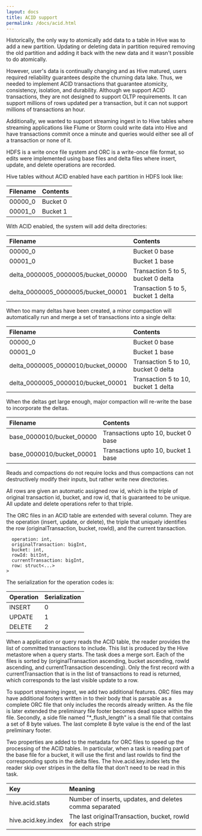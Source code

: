 ```yaml
---
layout: docs
title: ACID support
permalink: /docs/acid.html
---
```


Historically, the only way to atomically add data to a table in Hive
was to add a new partition. Updating or deleting data in partition
required removing the old partition and adding it back with the new
data and it wasn't possible to do atomically.

However, user's data is continually changing and as Hive matured,
users required reliability guarantees despite the churning data
lake. Thus, we needed to implement ACID transactions that guarantee
atomicity, consistency, isolation, and durability. Although we support
ACID transactions, they are not designed to support OLTP requirements.
It can support millions of rows updated per a transaction, but it can
not support millions of transactions an hour.

Additionally, we wanted to support streaming ingest in to Hive tables where
streaming applications like Flume or Storm could write data into Hive and 
have transactions commit once a minute and queries would either see all of 
a transaction or none of it.

HDFS is a write once file system and ORC is a write-once file format, so edits
were implemented using base files and delta files where insert, update, and
delete operations are recorded.

Hive tables without ACID enabled have each partition in HDFS look like:

Filename | Contents
:------- | :--------
00000_0  | Bucket 0
00001_0  | Bucket 1

With ACID enabled, the system will add delta directories:

Filename | Contents
:------- | :--------
00000_0  | Bucket 0 base
00001_0  | Bucket 1 base
delta_0000005_0000005/bucket_00000 | Transaction 5 to 5, bucket 0 delta
delta_0000005_0000005/bucket_00001 | Transaction 5 to 5, bucket 1 delta

When too many deltas have been created, a minor compaction will automatically
run and merge a set of transactions into a single delta:

Filename | Contents
:------- | :--------
00000_0  | Bucket 0 base
00001_0  | Bucket 1 base
delta_0000005_0000010/bucket_00000 | Transaction 5 to 10, bucket 0 delta
delta_0000005_0000010/bucket_00001 | Transaction 5 to 10, bucket 1 delta

When the deltas get large enough, major compaction will re-write the base
to incorporate the deltas.

Filename | Contents
:------- | :--------
base_0000010/bucket_00000 | Transactions upto 10, bucket 0 base
base_0000010/bucket_00001 | Transactions upto 10, bucket 1 base

Reads and compactions do not require locks and thus compactions can
not destructively modify their inputs, but rather write new
directories.

All rows are given an automatic assigned row id, which is the triple of
original transaction id, bucket, and row id, that is guaranteed to be unique.
All update and delete operations refer to that triple.

The ORC files in an ACID table are extended with several column. They
are the operation (insert, update, or delete), the triple that
uniquely identifies the row (originalTransaction, bucket, rowId), and
the current transaction.

```struct<
  operation: int,
  originalTransaction: bigInt,
  bucket: int,
  rowId: bitInt,
  currentTransaction: bigInt,
  row: struct<...>
>
```

The serialization for the operation codes is:

Operation | Serialization
:-------- | :------------
INSERT    | 0
UPDATE    | 1
DELETE    | 2

When a application or query reads the ACID table, the reader provides
the list of committed transactions to include. This list is produced
by the Hive metastore when a query starts. The task does a merge
sort. Each of the files is sorted by (originalTransaction ascending,
bucket ascending, rowId ascending, and currentTransaction
descending). Only the first record with a currentTransaction that is
in the list of transactions to read is returned, which corresponds to
the last visible update to a row.

To support streaming ingest, we add two additional features. ORC files
may have additional footers written in to their body that is parsable
as a complete ORC file that only includes the records already
written. As the file is later extended the preliminary file footer
becomes dead space within the file. Secondly, a side file named
"*_flush_length" is a small file that contains a set of 8 byte
values. The last complete 8 byte value is the end of the last
preliminary footer. 

Two properties are added to the metadata for ORC files to speed up the
processing of the ACID tables. In particular, when a task is reading
part of the base file for a bucket, it will use the first and last
rowIds to find the corresponding spots in the delta files. The
hive.acid.key.index lets the reader skip over stripes in the delta
file that don't need to be read in this task.

Key                 | Meaning
:------------------ | :-----------
hive.acid.stats     | Number of inserts, updates, and deletes comma separated
hive.acid.key.index | The last originalTransaction, bucket, rowId for each stripe